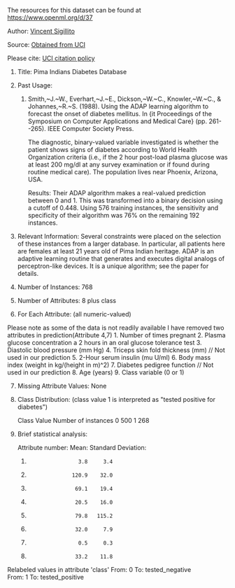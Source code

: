 The resources for this dataset can be found at https://www.openml.org/d/37

Author: [Vincent Sigillito](vgs@aplcen.apl.jhu.edu)  

Source: [Obtained from UCI](https://archive.ics.uci.edu/ml/datasets/pima+indians+diabetes) 

Please cite: [UCI citation policy](https://archive.ics.uci.edu/ml/citation_policy.html)  

1. Title: Pima Indians Diabetes Database
  
 2. Past Usage:
     1. Smith,~J.~W., Everhart,~J.~E., Dickson,~W.~C., Knowler,~W.~C., &
        Johannes,~R.~S. (1988). Using the ADAP learning algorithm to forecast
        the onset of diabetes mellitus.  In {it Proceedings of the Symposium
        on Computer Applications and Medical Care} (pp. 261--265).  IEEE
        Computer Society Press.
 
        The diagnostic, binary-valued variable investigated is whether the
        patient shows signs of diabetes according to World Health Organization
        criteria (i.e., if the 2 hour post-load plasma glucose was at least 
        200 mg/dl at any survey  examination or if found during routine medical
        care).   The population lives near Phoenix, Arizona, USA.
 
        Results: Their ADAP algorithm makes a real-valued prediction between
        0 and 1.  This was transformed into a binary decision using a cutoff of 
        0.448.  Using 576 training instances, the sensitivity and specificity
        of their algorithm was 76% on the remaining 192 instances.
 
 3. Relevant Information:
       Several constraints were placed on the selection of these instances from
       a larger database.  In particular, all patients here are females at
       least 21 years old of Pima Indian heritage.  ADAP is an adaptive learning
       routine that generates and executes digital analogs of perceptron-like
       devices.  It is a unique algorithm; see the paper for details.
 
 4. Number of Instances: 768
 
 5. Number of Attributes: 8 plus class 
 
 6. For Each Attribute: (all numeric-valued)

 Please note as some of the data is not readily available I have removed two attributes in prediction(Attribute 4,7) 
    1. Number of times pregnant
    2. Plasma glucose concentration a 2 hours in an oral glucose tolerance test
    3. Diastolic blood pressure (mm Hg)
    4. Triceps skin fold thickness (mm) // Not used in our prediction
    5. 2-Hour serum insulin (mu U/ml)
    6. Body mass index (weight in kg/(height in m)^2)
    7. Diabetes pedigree function // Not used in our prediction
    8. Age (years)
    9. Class variable (0 or 1)
 
 7. Missing Attribute Values: None
 
 8. Class Distribution: (class value 1 is interpreted as "tested positive for
    diabetes")
 
    Class Value  Number of instances
    0            500
    1            268
 
 9. Brief statistical analysis:
 
     Attribute number:    Mean:   Standard Deviation:
     1.                     3.8     3.4
     2.                   120.9    32.0
     3.                    69.1    19.4
     4.                    20.5    16.0
     5.                    79.8   115.2
     6.                    32.0     7.9
     7.                     0.5     0.3
     8.                    33.2    11.8
 
 Relabeled values in attribute 'class'
    From: 0                       To: tested_negative     
    From: 1                       To: tested_positive